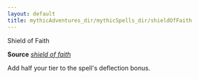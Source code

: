 ```yaml
---
layout: default
title: mythicAdventures_dir/mythicSpells_dir/shieldOfFaith
---
```

Shield of Faith

**Source** [_shield of faith_](../spells_dir/shieldOfFaith#_shield-of-faith)

Add half your tier to the spell's deflection bonus.

